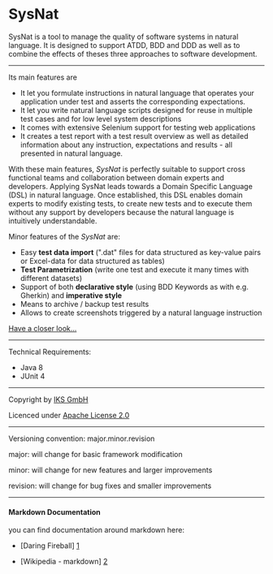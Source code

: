 # SysNat

SysNat is a tool to manage the quality of software systems in natural language. It is designed to support ATDD, BDD and DDD as well as to combine the effects of theses three approaches to software development.

* * *

Its main features are

- It let you formulate instructions in natural language that operates your application under test and asserts the corresponding expectations.
- It let you write natural language scripts designed for reuse in multiple test cases and for low level system descriptions 
- It comes with extensive Selenium support for testing web applications
- It creates a test report with a test result overview as well as detailed information about any instruction, expectations and results - all presented in natural language.

With these main features, *SysNat* is perfectly suitable to support cross functional teams and collaboration between domain experts and developers. Applying SysNat leads towards a Domain Specific Language (DSL) in natural language.
Once established, this DSL enables domain experts to modify existing tests, to create new tests and to execute them without any support by developers because the natural language is intuitively understandable.

Minor features of the *SysNat* are:

- Easy **test data import** (".dat" files for data structured as key-value pairs or Excel-data for data structured as tables)
- **Test Parametrization** (write one test and execute it many times with different datasets)
- Support of both **declarative style** (using BDD Keywords as with e.g. Gherkin) and **imperative style**
- Means to archive / backup test results
- Allows to create screenshots triggered by a natural language instruction

[Have a closer look...](https://github.com/iks-github/SysNatTesting/wiki)

* * *

Technical Requirements:

- Java 8
- JUnit 4


* * *


Copyright by [IKS GmbH](https://www.iks-gmbh.com)

Licenced under [Apache License 2.0](http://www.apache.org/licenses/LICENSE-2.0.html)


* * *


Versioning convention: major.minor.revision

major:    will change for basic framework modification

minor:    will change for new features and larger improvements

revision: will change for bug fixes and smaller improvements


* * *


#### Markdown Documentation

you can find documentation around markdown here:
- [Daring Fireball] [1]
- [Wikipedia - markdown] [2]

  [1]: http://daringfireball.net/projects/markdown/syntax
  [2]: http://en.wikipedia.org/wiki/Markdown
